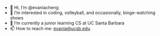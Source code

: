 - 👋 Hi, I’m @evaniacheng
- 👀 I’m interested in coding, volleyball, and occasionally, binge-watching shows
- 🌱 I’m currently a junior learning CS at UC Santa Barbara
- 📫 How to reach me: evania@ucsb.edu

<!---
evaniacheng/evaniacheng is a ✨ special ✨ repository because its `README.md` (this file) appears on your GitHub profile.
You can click the Preview link to take a look at your changes.
--->
